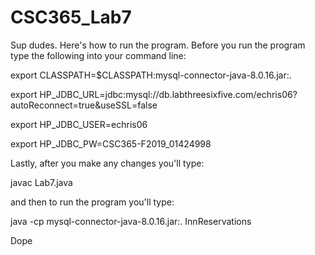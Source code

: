 # CSC365_Lab7

Sup dudes. Here's how to run the program. Before you run the program type the following into your command line:

export CLASSPATH=$CLASSPATH:mysql-connector-java-8.0.16.jar:.

export HP_JDBC_URL=jdbc:mysql://db.labthreesixfive.com/echris06?autoReconnect=true\&useSSL=false

export HP_JDBC_USER=echris06

export HP_JDBC_PW=CSC365-F2019_01424998

Lastly, after you make any changes you'll type:

javac Lab7.java

and then to run the program you'll type:

java -cp mysql-connector-java-8.0.16.jar:. InnReservations

Dope
